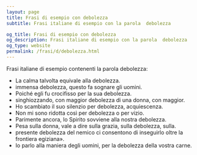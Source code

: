```yaml
---
layout: page
title: Frasi di esempio con debolezza 
subtitle: Frasi italiane di esempio con la parola  debolezza

og_title: Frasi di esempio con debolezza 
og_description: Frasi italiane di esempio con la parola  debolezza
og_type: website
permalink: /frasi/d/debolezza.html
---
```


Frasi italiane di esempio contenenti la parola debolezza:


- La calma talvolta equivale alla debolezza.
- immensa debolezza, questo fa sognare gli uomini.
- Poiché egli fu crocifisso per la sua debolezza.
- singhiozzando, con maggior debolezza di una donna, con maggior.
- Ho scambiato il suo silenzio per debolezza, acquiescenza.
- Non mi sono ridotta così per debolezza o per vizio.
- Parimente ancora, lo Spirito sovviene alla nostra debolezza.
- Pesa sulla donna, vale a dire sulla grazia, sulla debolezza, sulla.
- presente debolezza del nemico ci consentono di inseguirlo oltre la frontiera egiziana».
- Io parlo alla maniera degli uomini, per la debolezza della vostra carne.
